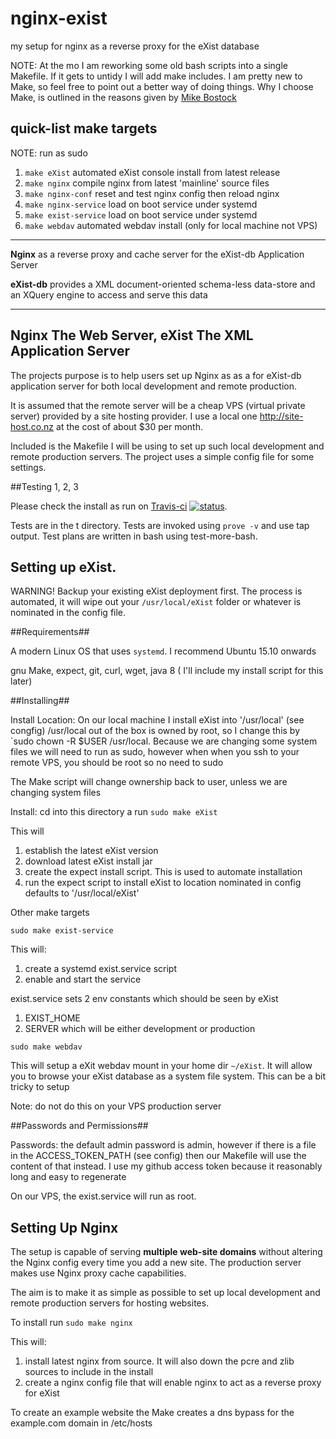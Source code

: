 # nginx-exist
my setup for nginx as a reverse proxy for the  eXist database

NOTE: At the mo I am reworking some old bash scripts into a single Makefile.
If it gets to untidy I will add make includes. I am pretty new to Make, so feel
free to point out a better way of doing things.  Why I choose Make, is outlined in
the reasons given by [Mike Bostock](http://bost.ocks.org/mike/make/)

## quick-list make targets

NOTE: run as sudo

1. `make eXist` automated eXist console install from latest release 
2. `make nginx` compile nginx from latest 'mainline' source files
3. `make nginx-conf` reset and test nginx config then reload nginx 
4. `make nginx-service`  load on boot service under systemd
5. `make exist-service` load on boot service under systemd 
6. `make webdav` automated webdav install (only for local machine not VPS)

---------------------------------------------------------------------------------

**Nginx** as a reverse proxy and cache server for the eXist-db Application
Server

**eXist-db** provides a XML document-oriented schema-less data-store and an
XQuery engine to access and serve this data

-------------------------------------------------------------------------------

Nginx The Web Server, eXist The XML Application Server
------------------------------------------------------

The projects purpose is to help users set up Nginx as as a for eXist-db
application server for both local development and remote production.

It is assumed that the remote server will be a cheap VPS (virtual private
server) provided by a site hosting provider. I use a local one
<http://site-host.co.nz> at the cost of about $30 per month.

Included is the Makefile I will be using to set up such local development
and remote production servers. The project uses a simple config file for some
settings.

##Testing 1, 2, 3

 Please check the install as run on [Travis-ci](https://travis-ci.org/grantmacken/nginx-exist)
 [![status](https://travis-ci.org/grantmacken/nginx-exist.svg)](
 https://travis-ci.org/grantmacken/nginx-exist ).

Tests are in the t directory. Tests are invoked using `prove -v` and use tap output.
Test plans are written in bash using test-more-bash.

Setting up eXist.
-----------------

WARNING!
Backup your existing eXist deployment first.
The process is automated, it will wipe out your  `/usr/local/eXist` folder or
whatever is nominated in the config file.

##Requirements##

A modern Linux OS that uses `systemd`. I recommend  Ubuntu  15.10 onwards

gnu Make, expect, git, curl, wget, java 8 ( I'll include my install script for this later)

##Installing##

 Install Location:
 On our local machine I install eXist into '/usr/local' (see congfig)
 /usr/local out of the box is owned by root, so I change this by `sudo chown -R $USER /usr/local. Because we are changing some system files we will need to run as sudo, however when when you ssh to your remote VPS, you should be root so no need to sudo

The Make script will change ownership back to user, unless we are changing system files

Install: cd into this directory a run `sudo make eXist`

This will
1. establish the latest eXist version
2. download latest eXist install jar
3. create the expect install script. This is used to automate installation
4. run the expect script to install eXist to location nominated in config
   defaults to '/usr/local/eXist'

Other make targets

 `sudo make exist-service`

 This will:
 1. create a systemd exist.service script
 2. enable and start the service

exist.service sets 2 env constants which should be seen by eXist
1. EXIST_HOME
2. SERVER     which will be either development or production

 `sudo make webdav`

This will setup a eXit webdav mount in your home dir `~/eXist`.
It will allow you to browse your eXist database as a system file system.
This can be a bit tricky to setup

Note: do not do this on your VPS production server

##Passwords and Permissions##

Passwords: the default admin password is admin, however if there is a file in the ACCESS_TOKEN_PATH (see config) then our Makefile will use the content of that instead. I use my github access token because it reasonably long and easy to regenerate

On our VPS, the exist.service will run as root.

Setting Up Nginx
----------------

The setup is capable of serving **multiple web-site domains** without altering the Nginx config every time you add a new site. The production server makes use Nginx proxy cache capabilities.

The aim is to make it as simple as possible to set up local development and
remote production servers for hosting websites.

To install run `sudo make nginx`

This will:
1. install latest nginx from source. It will also down the pcre and zlib sources to include in the install
2. create a nginx config file that will enable nginx to act as a reverse proxy
   for eXist

To create an example website the Make creates a dns bypass for the example.com
domain in /etc/hosts 


